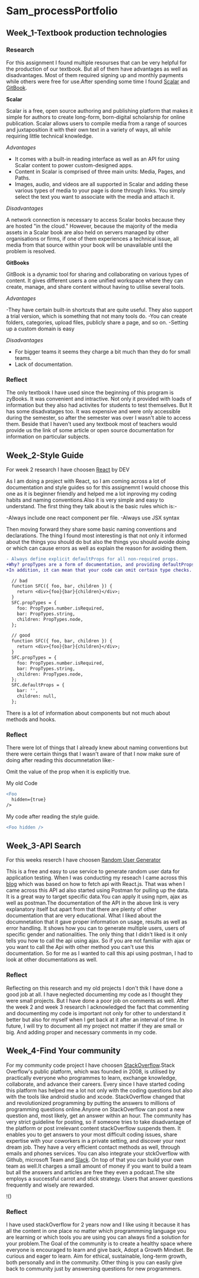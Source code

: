# Sam_processPortfolio
## Week_1-Textbook production technologies
### Research
For this assignment I found multiple resourses that can be very helpful for the production of our textbook. But all of them have advantages as well as disadvantages.
Most of them required signing up and monthly payments while others were free for use.After spending some time I found [Scalar](https://scalar.me/anvc/scalar/) and [GitBook](https://www.gitbook.com/about).

**Scalar**

Scalar is a free, open source authoring and publishing platform that makes it simple for authors to create long-form, born-digital scholarship for online publication.
Scalar allows users to compile media from a range of sources and juxtaposition it with their own text in a variety of ways, all while requiring little technical knowledge.


*Advantages*

- It comes with a built-in reading interface as well as an API for using Scalar content to power custom-designed apps.
- Content in Scalar is comprised of three main units: Media, Pages, and Paths.
- Images, audio, and videos are all supported in Scalar and adding these various types of media to your page is done through links. 
 You simply select the text you want to associate with the media and attach it.
 
 *Disadvantages*
 
 A network connection is necessary to access Scalar books because they are hosted "in the cloud."
 However, because the majority of the media assets in a Scalar book are also held on servers managed by other organisations or firms, 
 if one of them experiences a technical issue, all media from that source within your book will be unavailable until the problem is resolved.
 
 **GitBooks**
 
 GitBook is a dynamic tool for sharing and collaborating on various types of content.
 It gives different users a one unified workspace where they can create, manage, and share content without having to utilise several tools.
 
 *Advantages*
 
 -They have certain built-in shortcuts that are quite useful. They also support a trial version, which is something that not many tools do.
 -You can create folders, categories, upload files, publicly share a page, and so on.
 -Setting up a custom domain is easy
 
 *Disadvantages*
 
 - For bigger teams it seems they charge a bit much than they do for small teams.
 - Lack of documentation.
 
 ### Reflect
 The only textbook I have used since the beginning of this program is zyBooks. It was convenient and intractive. Not only it provided with loads of information but they also had activites for students to test themselves. But It has some disadvatages too. It was expensive and were only accessible during the semester, so after the semester was over I wasn't able to access them. Beside that I haven't used any textbook most of teachers would provide us the link of some article or open source documentation for information on particular subjects. 
 
## Week_2-Style Guide
For week 2 research I have choosen [React](https://dev.to/abrahamlawson/react-style-guide-24pp) by DEV

As I am doing a project with React, so I am coming across a lot of documentation and style guides so for this assignemnt I would choose this one as it is beginner friendly and helped me a lot inproving my coding habits and naming conventions.Also it is very simple and easy to understand.
The first thing they talk about  is the basic rules which is:-

-Always include one react component per file.
-Always use JSX syntax

Then moving forward they share some basic naming conventions and declarations. The thing I found most interesting is that not only it informed about the things you should do
but also the things you should avoide doing or which can cause errors as well as explain the reason for avoiding them.
```diff
- Always define explicit defaultProps for all non-required props.
+Why? propTypes are a form of documentation, and providing defaultProps means the reader of your code doesn’t have to assume as much. 
+In addition, it can mean that your code can omit certain type checks.

  // bad
  function SFC({ foo, bar, children }) {
    return <div>{foo}{bar}{children}</div>;
  }
  SFC.propTypes = {
    foo: PropTypes.number.isRequired,
    bar: PropTypes.string,
    children: PropTypes.node,
  };

  // good
  function SFC({ foo, bar, children }) {
    return <div>{foo}{bar}{children}</div>;
  }
  SFC.propTypes = {
    foo: PropTypes.number.isRequired,
    bar: PropTypes.string,
    children: PropTypes.node,
  };
  SFC.defaultProps = {
    bar: '',
    children: null,
  };
```
There is a lot of information about components but not much about methods and hooks.

### Reflect
There were lot of things that I already knew about naming conventions but there were certain things that I wasn't aware of that I now make sure of doing after reading this documnetation like:-

Omit the value of the prop when it is explicitly true.

My old Code
```diff
<Foo
  hidden={true}
/>
```
My code after reading the style guide.
```diff
<Foo hidden />
```
## Week_3-API Search
For this weeks reserch I have choosen [Random User Generator](https://randomuser.me/)

This is a free and easy to use service to generate random user data for application testing. When I was conducting my reseach I came across this [blog](https://blog.hellojs.org/fetching-api-data-with-react-js-460fe8bbf8f2) which was based on how to fetch api with React.js. That was when I came across this API ad also started using Postman for pulling up the data. It is a great way to target specific data.You can apply it using npm, ajax as well as postman.The documentation of the API in the above link is very explanatory itself but apart from that there are plenty of other documentation that are very educational. What I liked about the documnetation that it gave proper information on usage, results as well as error handling. It shows how you can to generate multiple users, users of specific gender and nationalities. The only thing that I didn't liked is it only tells you how to call the api using ajax. So if you are not familiar with ajax or you want to call the Api with other method you can't use this documentation. So for me as I wanted to call this api using postman, I had to look at other documentations as well.

### Reflect
Reflecting on this research and my old projects I don't thik I have done a good job at all. I have neglected documenting my code as I thought they were small projects. But I have done a poor job on comments as well. After the week 2 and week 3 research I acknowledged the fact that commenting and documenting my code is important not only for other to understand it better but also for myself when I get back at it after an interval of time. In future, I will try to document all my project not matter if they are small or big. And adding proper and necessary comments in my code.

## Week_4-Find Your community
For my community code project I have choosen [StackOverflow](https://stackoverflow.com/).Stack Overflow's public platform, which was founded in 2008, is utilised by practically everyone who programmes to learn, exchange knowledge, collaborate, and advance their careers. Every since I have started coding this platform has helped me a lot not only with the coding questions but also with the tools like android studio and xcode. StackOverflow changed that and revolutionized programming by putting the answers to millions of programming questions online.Anyone on StackOverflow can post a new question and, most likely, get an answer within an hour. The community has very strict guideline for posting, so if someone tries to take disadvantage of the platform or post irrelevant content stackOverflow suspends them. It enables you to get answers to your most difficult coding issues, share expertise with your coworkers in a private setting, and discover your next dream job. They have a very efficient contact methods as well, through emails and phones services. You can also integrate your stckOverflow with Github, microsoft Team and  [Slack](https://stackoverflow.com/teams/integrations/slack). On top of that you can build your own team as well.It charges a small amount of money if you want to build a team but all the answers and articles are free they even a podcast.The site employs a successful carrot and stick strategy. Users that answer questions frequently and wisely are rewarded.

!()

### Reflect
I have used stackOverflow for 2 years now and I like using it because it has all the content in one place no matter which programmming language you are learning or which tools you are using you can always find a solution for your problem.The Goal of the community is to create a healthy space where everyone is encouraged to learn and give back, Adopt a Growth Mindset. Be curious and eager to learn. Aim for ethical, sustainable, long-term growth, both personally and in the community. Other thing is you can easily give back to community just by answersing questions for new programmers. 
